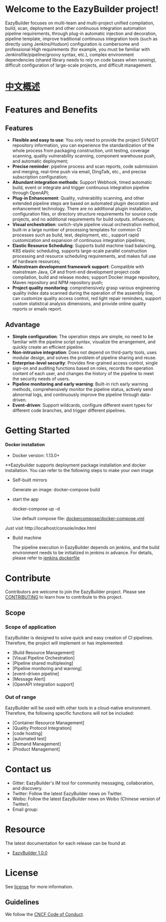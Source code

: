 


# Welcome to the EazyBuilder project!

EazyBuilder focuses on multi-team and multi-project unified compilation, build, scan, deployment and other continuous integration automation pipeline requirements, through plug-in automatic injection and decoration, pipeline template, improve traditional continuous integration tools (such as directly using Jenkins/Hudson) configuration is cumbersome and professional High requirements (for example, you must be familiar with Jenkinsfile/pipeline/groovy syntax, etc.), complex environment dependencies (shared library needs to rely on code bases when running), difficult configuration of large-scale projects, and difficult management.

# [中文概述](./README_CN.md)

# Features and Benefits


## Features
- **Flexible and easy to use**: You only need to provide the project SVN/GIT repository information, you can experience the standardization of the whole process from packaging construction, unit testing, coverage scanning, quality vulnerability scanning, component warehouse push, and automatic deployment;
- **Precise reminder**: pipeline process and scan reports, code submission and merging, real-time push via email, DingTalk, etc., and precise subscription configuration;
- **Abundant integration methods**: Support Webhook, timed automatic build, event or integrate and trigger continuous integration pipeline through OpenAPI;
- **Plug-in Enhancement**: Quality, vulnerability scanning, and other extended pipeline steps are based on automated plugin decoration and enhancement technology. There are no additional plugin installation, configuration files, or directory structure requirements for source code projects, and no additional requirements for build outputs. influences;
- **Visual orchestration**: switch-style pipeline visual orchestration method, built-in a large number of processing templates for common CI processes such as build, test, deployment, etc., support rapid customization and expansion of continuous integration pipelines;
- **Elastic Resource Scheduling**: Supports build machine load balancing, K8S elastic scheduling, supports large-scale parallel construction processing and resource scheduling requirements, and makes full use of hardware resources;
- **Mainstream development framework support**: Compatible with mainstream Java, C# and front-end development project code compilation, build and release modes; support Docker image repository, Maven repository and NPM repository push;
- **Project quality monitoring**: comprehensively grasp various engineering quality index data scanned during the operation of the assembly line, can customize quality access control, red light repair reminders, support custom statistical analysis dimensions, and provide online quality reports or emails report.

## Advantage
- **Simple configuration**: The operation steps are simple, no need to be familiar with the pipeline script syntax, visualize the arrangement, and quickly create an efficient pipeline.
- **Non-intrusive integration**: Does not depend on third-party tools, uses modular design, and solves the problem of pipeline sharing and reuse.
- **Enterprise-level security**: Provides fine-grained access control, single sign-on and auditing functions based on roles, records the operation content of each user, and changes the history of the pipeline to meet the security needs of users.
- **Pipeline monitoring and early warning**: Built-in rich early warning methods, comprehensively monitor the pipeline status, actively send abnormal logs, and continuously improve the pipeline through data-driven.
- **Event-driven**: Support wildcards, configure different event types for different code branches, and trigger different pipelines.


# **Getting Started**


#### Docker installation

- Docker version: 1.13.0+

**Eazybuilder supports deployment package installation and docker installation. You can refer to the following steps to make your own image
  
  
- Self-built mirrors

  Generate an image: docker-compose build

- start the app

  docker-compose up -d

  Use default compose file: [dockercompose/docker-compose.yml](./dockercompose/docker-compose.yml)

  

Just visit http://localhost/console/index.html

- Build machine

   The pipeline execution in EazyBuilder depends on jenkins, and the build environment needs to be initialized in jenkins in advance. For details, please refer to [jenkins dockerfile](./eazybuilder/eazybuilder-server/thridparty/jenkins/src/main/docker/Dockerfile)

# **Contribute**

Contributors are welcome to join the EazyBuilder project. Please see [CONTRIBUTING](./CONTRIBUTING_EN.md) to learn how to contribute to this project.


## Scope


### Scope of application

EazyBuilder is designed to solve quick and easy creation of CI pipelines. Therefore, the project will implement or has implemented:

* [Build Resource Management]
* [Visual Pipeline Orchestration]
* [Pipeline shared multiplexing]
* [Pipeline monitoring and warning]
* [event-driven pipeline]
* [Message Alert]
* [OpenAPI integration support]

### Out of range

EazyBuilder will be used with other tools in a cloud-native environment. Therefore, the following specific functions will not be included:

* [Container Resource Management]
* [Quality Protocol Integration]
* [code hosting]
* [automated test]
* [Demand Management]
* [Product Management]

# **Contact us**

- Gitter: EazyBuilder's IM tool for community messaging, collaboration, and discovery.
- Twitter: Follow the latest EazyBuilder news on Twitter.
- Weibo: Follow the latest EazyBuilder news on Weibo (Chinese version of Twitter).
- Email group:

# **Resource**

The latest documentation for each release can be found at:

- [EazyBuilder 1.0.0](./doc/referencebook/v1.0.0/referencebook_en.md)




# **License**

See [license](./LICENSE) for more information.

## Guidelines

We follow the [CNCF Code of Conduct](./CODE_OF_CONDUCT_EN.md).
